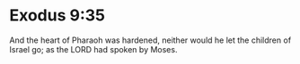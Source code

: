 # Exodus 9:35

And the heart of Pharaoh was hardened, neither would he let the children of Israel go; as the LORD had spoken by Moses.